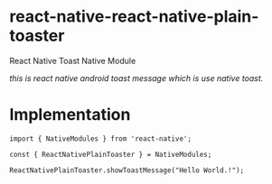# react-native-react-native-plain-toaster
React Native Toast Native Module 

*this is react native android toast message which is use native toast.*

# Implementation

    import { NativeModules } from 'react-native';
    
    const { ReactNativePlainToaster } = NativeModules;
    
    ReactNativePlainToaster.showToastMessage("Hello World.!");

